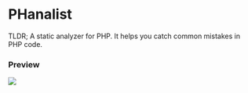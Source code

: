 # PHanalist

TLDR; A static analyzer for PHP. It helps you catch common 
mistakes in PHP code. 

### Preview
<img src=https://github.com/denzyldick/phanalist/blob/main/output.gif  />

